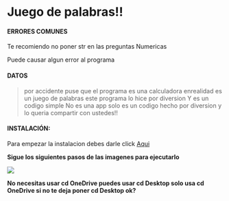 # Juego de palabras!!

#### ERRORES COMUNES

Te recomiendo no poner str en las preguntas Numericas

Puede causar algun error al programa


#### DATOS


> por accidente puse que el programa es una calculadora enrealidad es un juego de palabras
este programa lo hice por diversion
Y es un codigo simple No es una app solo es un codigo hecho por diversion y lo queria compartir con ustedes!!


 #### INSTALACIÓN: 

Para empezar la instalacion debes darle click [Aqui](https://github.com/VatOtaku888/Calculadora.git)

**Sigue los siguientes pasos de las imagenes para ejecutarlo**

 ![](https://cdn.discordapp.com/attachments/698548898129510500/849753364794179584/TutoImg.png)
 
 **No necesitas usar cd OneDrive puedes usar cd Desktop solo usa cd OneDrive si no te deja poner cd Desktop ok?**
